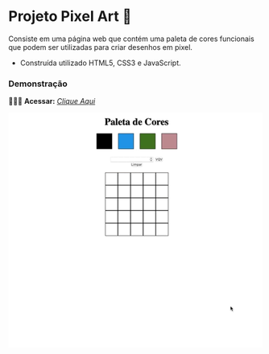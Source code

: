 # Projeto Pixel Art 🎨

Consiste em uma página web que contém uma paleta de cores funcionais que podem ser utilizadas para criar desenhos em pixel.

* Construída utilizado HTML5, CSS3 e JavaScript.

### Demonstração

👨🏻‍💻 **Acessar:** _[Clique Aqui](https://guilherme-ac-fernandes.github.io/pixel-art/)_

<p align="center">
  <img src="https://github.com/guilherme-ac-fernandes/pixel-art/blob/main/pixel-art.gif" alt="Pixel Art Gif - Demostração"/>
</p>
